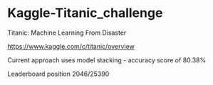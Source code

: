 # Kaggle-Titanic_challenge

Titanic: Machine Learning From Disaster

https://www.kaggle.com/c/titanic/overview

Current approach uses model stacking - accuracy score of 80.38%

Leaderboard position 2046/25390
